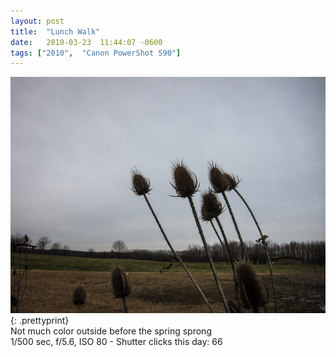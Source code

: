 ```yaml
---
layout: post
title:  "Lunch Walk"
date:   2010-03-23  11:44:07 -0600
tags: ["2010",  "Canon PowerShot S90"]
---
```

![:title](/images/2010/2010_0323_IMG_0517.jpg)
{: .prettyprint}  
Not much color outside before the spring sprong  
1/500 sec, f/5.6, ISO 80 - Shutter clicks this day: 66